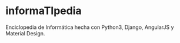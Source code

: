 # informaTIpedia
Enciclopedia de Informática hecha con Python3, Django, AngularJS y Material Design.
